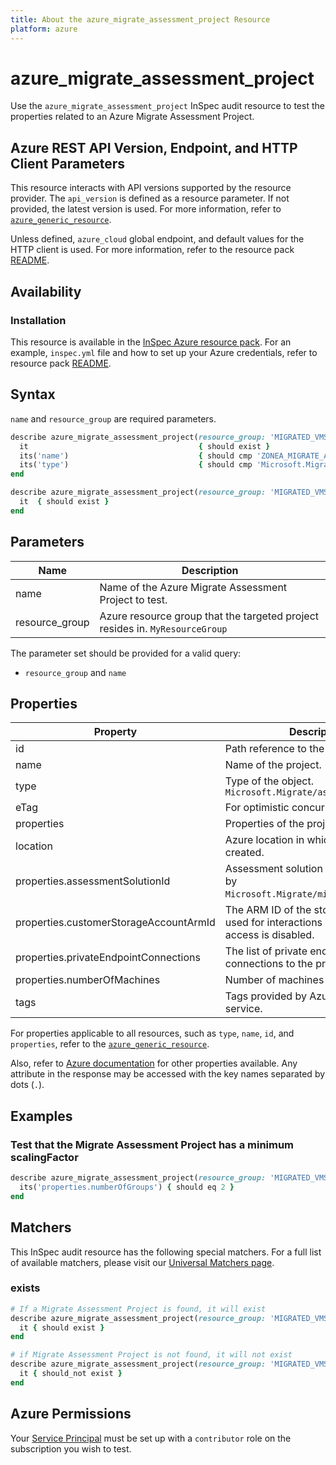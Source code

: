 ```yaml
---
title: About the azure_migrate_assessment_project Resource
platform: azure
---
```


# azure_migrate_assessment_project

Use the `azure_migrate_assessment_project` InSpec audit resource to test the properties related to an Azure Migrate Assessment Project.

## Azure REST API Version, Endpoint, and HTTP Client Parameters

This resource interacts with API versions supported by the resource provider. The `api_version` is defined as a resource parameter.
If not provided, the latest version is used. For more information, refer to [`azure_generic_resource`](azure_generic_resource.md).

Unless defined, `azure_cloud` global endpoint, and default values for the HTTP client is used. For more information, refer to the resource pack [README](../../README.md).

## Availability

### Installation

This resource is available in the [InSpec Azure resource pack](https://github.com/inspec/inspec-azure). For an example, `inspec.yml` file and how to set up your Azure credentials, refer to resource pack [README](../../README.md#Service-Principal).

## Syntax

`name` and `resource_group` are required parameters.

```ruby
describe azure_migrate_assessment_project(resource_group: 'MIGRATED_VMS', name: 'ZONEA_MIGRATE_ASSESSMENT_PROJECT') do
  it                                      { should exist }
  its('name')                             { should cmp 'ZONEA_MIGRATE_ASSESSMENT_PROJECT' }
  its('type')                             { should cmp 'Microsoft.Migrate/assessmentprojects' }
end
```

```ruby
describe azure_migrate_assessment_project(resource_group: 'MIGRATED_VMS', name: 'ZONEA_MIGRATE_ASSESSMENT_PROJECT') do
  it  { should exist }
end
```

## Parameters

| Name           | Description                                                                      |
|----------------|----------------------------------------------------------------------------------|
| name           | Name of the Azure Migrate Assessment Project to test.                                   |
| resource_group | Azure resource group that the targeted project resides in. `MyResourceGroup`    |

The parameter set should be provided for a valid query:

- `resource_group` and `name`

## Properties

| Property                      | Description                                                      |
|-------------------------------|------------------------------------------------------------------|
| id                            | Path reference to the project.                                  |
| name                          | Name of the project.                                             |
| type                          | Type of the object. `Microsoft.Migrate/assessmentProjects`       |
| eTag                          | For optimistic concurrency control.                              |
| properties                    | Properties of the project.                                       |
| location                      | Azure location in which project is created.                      |
| properties.assessmentSolutionId | Assessment solution ARM id tracked by `Microsoft.Migrate/migrateProjects`.|
| properties.customerStorageAccountArmId| The ARM ID of the storage account used for interactions when public access is disabled.|
| properties.privateEndpointConnections | The list of private endpoint connections to the project. |
| properties.numberOfMachines   | Number of machines in the project.                               |
| tags                          | Tags provided by Azure Tagging service.                          |

For properties applicable to all resources, such as `type`, `name`, `id`, and `properties`, refer to the [`azure_generic_resource`](azure_generic_resource.md#properties).

Also, refer to [Azure documentation](https://docs.microsoft.com/en-us/rest/api/migrate/assessment/projects/get) for other properties available. Any attribute in the response may be accessed with the key names separated by dots (`.`).

## Examples

### Test that the Migrate Assessment Project has a minimum scalingFactor

```ruby
describe azure_migrate_assessment_project(resource_group: 'MIGRATED_VMS', name: 'ZONEA_MIGRATE_ASSESSMENT_PROJECT') do
  its('properties.numberOfGroups') { should eq 2 }
end
```

## Matchers

This InSpec audit resource has the following special matchers. For a full list of available matchers, please visit our [Universal Matchers page](/inspec/matchers/).

### exists

```ruby
# If a Migrate Assessment Project is found, it will exist
describe azure_migrate_assessment_project(resource_group: 'MIGRATED_VMS', name: 'ZONEA_MIGRATE_ASSESSMENT_PROJECT') do
  it { should exist }
end

# if Migrate Assessment Project is not found, it will not exist
describe azure_migrate_assessment_project(resource_group: 'MIGRATED_VMS', name: 'ZONEA_MIGRATE_ASSESSMENT_PROJECT') do
  it { should_not exist }
end
```

## Azure Permissions

Your [Service Principal](https://docs.microsoft.com/en-us/azure/azure-resource-manager/resource-group-create-service-principal-portal) must be set up with a `contributor` role on the subscription you wish to test.
